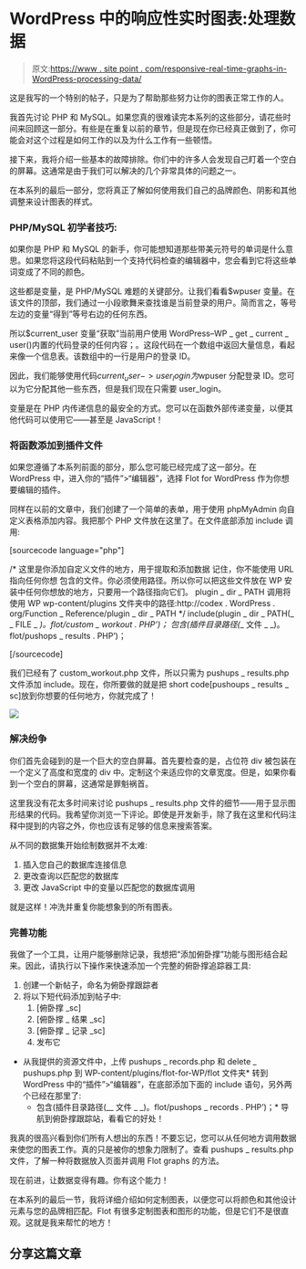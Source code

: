 # WordPress 中的响应性实时图表:处理数据

> 原文:[https://www . site point . com/responsive-real-time-graphs-in-WordPress-processing-data/](https://www.sitepoint.com/responsive-real-time-graphs-in-wordpress-dealing-with-data/)

这是我写的一个特别的帖子，只是为了帮助那些努力让你的图表正常工作的人。

我首先讨论 PHP 和 MySQL。如果您真的很难读完本系列的这些部分，请花些时间来回顾这一部分。有些是在重复以前的章节，但是现在你已经真正做到了，你可能会对这个过程是如何工作的以及为什么工作有一些顿悟。

接下来，我将介绍一些基本的故障排除。你们中的许多人会发现自己盯着一个空白的屏幕。这通常是由于我们可以解决的几个非常具体的问题之一。

在本系列的最后一部分，您将真正了解如何使用我们自己的品牌颜色、阴影和其他调整来设计图表的样式。

### **PHP/MySQL 初学者技巧:**

如果你是 PHP 和 MySQL 的新手，你可能想知道那些带美元符号的单词是什么意思。如果您将这段代码粘贴到一个支持代码检查的编辑器中，您会看到它将这些单词变成了不同的颜色。

这些都是变量，是 PHP/MySQL 难题的关键部分。让我们看看$wpuser 变量。在该文件的顶部，我们通过一小段歌舞来查找谁是当前登录的用户。简而言之，等号左边的变量“得到”等号右边的任何东西。

所以$current_user 变量“获取”当前用户使用 WordPress–WP _ get _ current _ user()内置的代码登录的任何内容；。这段代码在一个数组中返回大量信息，看起来像一个信息表。该数组中的一行是用户的登录 ID。

因此，我们能够使用代码$current_user->user_login 为$wpuser 分配登录 ID。您可以为它分配其他一些东西，但是我们现在只需要 user_login。

变量是在 PHP 内传递信息的最安全的方式。您可以在函数外部传递变量，以便其他代码可以使用它——甚至是 JavaScript！

### 将函数添加到插件文件

如果您遵循了本系列前面的部分，那么您可能已经完成了这一部分。在 WordPress 中，进入你的“插件”>“编辑器”，选择 Flot for WordPress 作为你想要编辑的插件。

同样在以前的文章中，我们创建了一个简单的表单，用于使用 phpMyAdmin 向自定义表格添加内容。我把那个 PHP 文件放在这里了。在文件底部添加 include 调用:

[sourcecode language="php"]

/*
这里是你添加自定义文件的地方，用于提取和添加数据
记住，你不能使用 URL 指向任何你想
包含的文件。你必须使用路径。所以你可以把这些文件放在 WP 安装中任何你想放的地方，只要用一个路径指向它们。
plugin _ dir _ PATH 调用将使用 WP wp-content/plugins
文件夹中的路径:http://codex . WordPress . org/Function _ Reference/plugin _ dir _ PATH
*/
include(plugin _ dir _ PATH(_ _ FILE _ _)。flot/custom _ workout . PHP’)；
包含(插件目录路径(__ 文件 _ _)。flot/pushops _ results . PHP’)；

[/sourcecode]

我们已经有了 custom_workout.php 文件，所以只需为 pushups _ results.php 文件添加 include。现在，你所要做的就是把 short code[pushoups _ results _ sc]放到你想要的任何地方，你就完成了！

![](../Images/284d55bef7b7637b78b339d5b5d469ab.png)

### 解决纷争

你们首先会碰到的是一个巨大的空白屏幕。首先要检查的是，占位符 div 被包装在一个定义了高度和宽度的 div 中。定制这个来适应你的文章宽度。但是，如果你看到一个空白的屏幕，这通常是罪魁祸首。

这里我没有花太多时间来讨论 pushups _ results.php 文件的细节——用于显示图形结果的代码。我希望你浏览一下评论。即使是开发新手，除了我在这里和代码注释中提到的内容之外，你也应该有足够的信息来搜索答案。

从不同的数据集开始绘制数据并不太难:

1.  插入您自己的数据库连接信息
2.  更改查询以匹配您的数据库
3.  更改 JavaScript 中的变量以匹配您的数据库调用

就是这样！冲洗并重复你能想象到的所有图表。

### 完善功能

我做了一个工具，让用户能够删除记录，我想把“添加俯卧撑”功能与图形结合起来。因此，请执行以下操作来快速添加一个完整的俯卧撑追踪器工具:

1.  创建一个新帖子，命名为俯卧撑跟踪者
2.  将以下短代码添加到帖子中:
    1.  [俯卧撑 _sc]
    2.  [俯卧撑 _ 结果 _sc]
    3.  [俯卧撑 _ 记录 _sc]
    4.  发布它

*   从我提供的资源文件中，上传 pushups _ records.php 和 delete _ pushups.php 到 WP-content/plugins/flot-for-WP/flot 文件夹*   转到 WordPress 中的“插件”>“编辑器”，在底部添加下面的 include 语句，另外两个已经在那里了:
    *   包含(插件目录路径(__ 文件 _ _)。flot/pushops _ records . PHP’)；*   导航到俯卧撑跟踪站，看看它的好处！

我真的很高兴看到你们所有人想出的东西！不要忘记，您可以从任何地方调用数据来使您的图表工作。真的只是被你的想象力限制了。查看 pushups _ results.php 文件，了解一种将数据放入页面并调用 Flot graphs 的方法。

现在前进，让数据变得有趣。你有这个能力！

在本系列的最后一节，我将详细介绍如何定制图表，以便您可以将颜色和其他设计元素与您的品牌相匹配。Flot 有很多定制图表和图形的功能，但是它们不是很直观。这就是我来帮忙的地方！

## 分享这篇文章